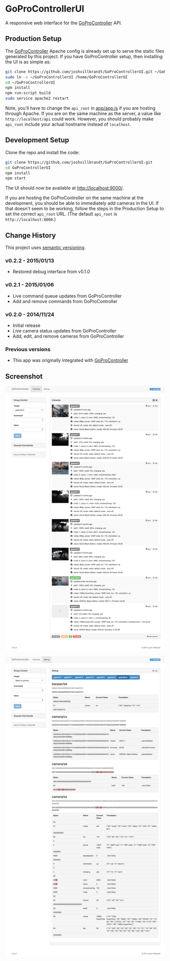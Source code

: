 # GoProControllerUI

A responsive web interface for the [GoProController](https://github.com/joshvillbrandt/GoProController) API.

## Production Setup

The [GoProController](https://github.com/joshvillbrandt/GoProController) Apache config is already set up to serve the static files generated by this project. If you have GoProController setup, then installing the UI is as simple as:

```bash
git clone https://github.com/joshvillbrandt/GoProControllerUI.git ~/GoProControllerUI
sudo ln -s ~/GoProControllerUI /home/GoProControllerUI
cd ~/GoProControllerUI
npm install
npm run-script build
sudo service apache2 restart
```

Note, you'll have to change the `api_root` in [app/app.js](app/app.js) if you are hosting through Apache. If you are on the same machine as the server, a value like `http://localhost/api` could work. However, you should probably make `api_root` include your actual hostname instead of `localhost`.

## Development Setup

Clone the repo and install the code:

```bash
git clone https://github.com/joshvillbrandt/GoProControllerUI.git
cd GoProControllerUI
npm install
npm start
```

The UI should now be available at [http://localhost:9000/](http://localhost:9000/).

If you are hosting the GoProController on the same machine at the development, you should be able to immediately add cameras in the UI. If that doesn't seem to be working, follow the steps in the Production Setup to set the correct `api_root` URL. (The default `api_root` is `http://localhost:8000`.)

## Change History

This project uses [semantic versioning](http://semver.org/).

### v0.2.2 - 2015/01/13

* Restored debug interface from v0.1.0

### v0.2.1 - 2015/01/06

* Live command queue updates from GoProController
* Add and remove commands from GoProController

### v0.2.0 - 2014/11/24

* Initial release
* Live camera status updates from GoProController
* Add, edit, and remove cameras from GoProController

### Previous versions

* This app was originally integrated with [GoProController](https://github.com/joshvillbrandt/GoProController)

## Screenshot

![Screenshot](screenshots/screenshot-v0.2.2.png)

![Screenshot](screenshots/screenshot-v0.2.2-debug.png)
